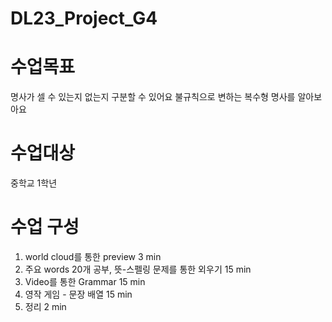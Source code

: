 # DL23_Project_G4

# 수업목표
  명사가 셀 수 있는지 없는지 구분할 수 있어요
  불규칙으로 변하는 복수형 명사를 알아보아요
# 수업대상
  중학교 1학년
# 수업 구성
  1. world cloud를 통한 preview                            3 min
  2. 주요 words 20개 공부, 뜻-스펠링 문제를 통한 외우기       15 min
  3. Video를 통한 Grammar                                  15 min
  4. 영작 게임 - 문장 배열                                  15 min
  5. 정리                                                  2 min
 
